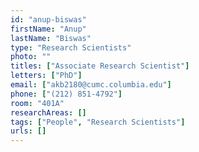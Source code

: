 ```yaml
---
id: "anup-biswas"
firstName: "Anup"
lastName: "Biswas"
type: "Research Scientists"
photo: ""
titles: ["Associate Research Scientist"]
letters: ["PhD"]
email: ["akb2180@cumc.columbia.edu"]
phone: ["(212) 851-4792"]
room: "401A"
researchAreas: []
tags: ["People", "Research Scientists"]
urls: []
---
```

